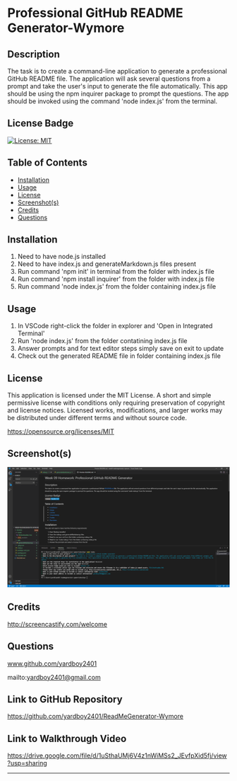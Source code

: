
  # Professional GitHub README Generator-Wymore
  
  ## Description
  The task is to create a command-line application to generate a professional GitHub README file. The application will ask several questions from a prompt and take the user's input to generate the file automatically. This app should be using the npm inquirer package to prompt the questions. The app should be invoked using the command 'node index.js' from the terminal.

  ## License Badge
  [![License: MIT](https://img.shields.io/badge/License-MIT-yellow.svg)](https://opensource.org/licenses/MIT)
  
  ## Table of Contents
  - [Installation](#installation)
  - [Usage](#usage)
  - [License](#license)
  - [Screenshot(s)](#screenshot)
  - [Credits](#credits)
  - [Questions](#questions)
  
  ## Installation
  1. Need to have node.js installed
2. Need to have index.js and generateMarkdown.js files present
3. Run command 'npm init' in terminal from the folder with index.js file
4. Run command 'npm install inquirer' from the folder with index.js file
5. Run command 'node index.js' from the folder containing index.js file


  ## Usage
  1. In VSCode right-click the folder in explorer and 'Open in Integrated Terminal'
2. Run 'node index.js' from the folder contatining index.js file
3. Answer prompts and for text editor steps simply save on exit to update
4. Check out the generated README file in folder containing index.js file

  
  ## License
  This application is licensed under the MIT License. A short and simple permissive license with conditions only requiring preservation of copyright and license notices. Licensed works, modifications, and larger works may be distributed under different terms and without source code.

  https://opensource.org/licenses/MIT
  
  ## Screenshot(s)
  ![alt text](./assets/finishedreadme.PNG)
   

  ## Credits
  http://screencastify.com/welcome

  ## Questions
  www.github.com/yardboy2401

  mailto:yardboy2401@gmail.com
  
  ## Link to GitHub Repository
  https://github.com/yardboy2401/ReadMeGenerator-Wymore

  ## Link to Walkthrough Video
  https://drive.google.com/file/d/1uSthaUMj6V4z1nWiMSs2_JEvfpXid5fj/view?usp=sharing
  - - - -
  
